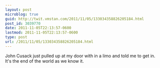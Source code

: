 ```yaml
---
layout: post
microblog: true
guid: http://twit.vmstan.com/2011/11/05/133034358826205184.html
post_id: 3039770
date: 2011-11-05T22:13:57-0600
lastmod: 2011-11-05T22:13:57-0600
type: post
url: /2011/11/05/133034358826205184.html
---
```

John Cusack just pulled up at my door with in a limo and told me to get in. It's the end of the world as we know it.
